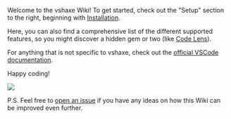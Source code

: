 Welcome to the vshaxe Wiki! To get started, check out the "Setup" section to the right, beginning with [Installation](/vshaxe/vshaxe/wiki/Installation).

Here, you can also find a comprehensive list of the different supported features, so you might discover a hidden gem or two (like [Code Lens](/vshaxe/vshaxe/wiki/Code-Lens)).

For anything that is not specific to vshaxe, check out the [official VSCode documentation](https://code.visualstudio.com/docs).

Happy coding!

![](wiki/images/demo.gif)

P.S. Feel free to [open an issue](/vshaxe/vshaxe/issues/new) if you have any ideas on how this Wiki can be improved even further.